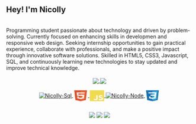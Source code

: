 ## Hey! I'm Nicolly

<br>

<div>
   Programming student passionate about technology and driven by problem-solving. Currently focused on enhancing skills in developmen and responsive web design. Seeking internship opportunities to gain practical experience, collaborate with professionals, and make a positive impact through innovative software solutions. Skilled in HTML5, CSS3, Javascript, SQL, and continuously learning new technologies to stay updated and improve technical knowledge.
</div>

<br>

<div align="center">
  <a href="https://github.com/nicollymdr">
  <img height="180em"   align="center" src="https://github-readme-stats.vercel.app/api?username=nicollymdr&show_icons=true&theme=tokyonight&include_all_commits=true&count_private=true"/>
  <img height="180em"  align="center" src="https://github-readme-stats.vercel.app/api/top-langs/?username=nicollymdr&layout=compact&langs_count=7&theme=tokyonight" />

</div>

<div align="center"> 
  <div style="display: inline_block"><br>
  <img align="center" alt="Nicolly-Sql" height="30" width="40" src="https://cdn.jsdelivr.net/gh/devicons/devicon@latest/icons/mysql/mysql-original.svg" />
  <img align="center" alt="Nicolly-HTML" height="30" width="40" src="https://raw.githubusercontent.com/devicons/devicon/master/icons/html5/html5-original.svg">
  <img align="center" alt="Nicolly-Js" height="30" width="40" src="https://raw.githubusercontent.com/devicons/devicon/master/icons/javascript/javascript-plain.svg">
  <img align="center" alt="Nicolly-Node" height="30" width="40" src="https://cdn.jsdelivr.net/gh/devicons/devicon@latest/icons/nodejs/nodejs-original.svg" />
  <img align="center" alt="Nicolly-CSS" height="30" width="40" src="https://raw.githubusercontent.com/devicons/devicon/master/icons/css3/css3-original.svg">
  
 ##
 
<div> 

<div align="center"> 
  <a href="https://www.linkedin.com/in/nicollymurgia/" target="_blank"><img src="https://img.shields.io/badge/-LinkedIn-%230077B5?style=for-the-badge&logo=linkedin&logoColor=white" target="_blank"></a>
  <a href = "mailto:nicollymurgia@gmail.com"><img src="https://img.shields.io/badge/-Gmail-%23333?style=for-the-badge&logo=gmail&logoColor=white" target="_blank"></a>
  <a href="https://instagram.com/nicollymurgia" target="_blank"><img src="https://img.shields.io/badge/-Instagram-%23E4405F?style=for-the-badge&logo=instagram&logoColor=white" target="_blank"></a>
</div>
